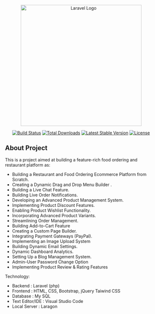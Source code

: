 
<p align="center"><a href="https://laravel.com" target="_blank"><img src="https://raw.githubusercontent.com/laravel/art/master/logo-lockup/5%20SVG/2%20CMYK/1%20Full%20Color/laravel-logolockup-cmyk-red.svg" width="400" alt="Laravel Logo"></a></p>

<p align="center">
<a href="https://github.com/laravel/framework/actions"><img src="https://github.com/laravel/framework/workflows/tests/badge.svg" alt="Build Status"></a>
<a href="https://packagist.org/packages/laravel/framework"><img src="https://img.shields.io/packagist/dt/laravel/framework" alt="Total Downloads"></a>
<a href="https://packagist.org/packages/laravel/framework"><img src="https://img.shields.io/packagist/v/laravel/framework" alt="Latest Stable Version"></a>
<a href="https://packagist.org/packages/laravel/framework"><img src="https://img.shields.io/packagist/l/laravel/framework" alt="License"></a>
</p>

## About Project

This is a project aimed at building a feature-rich food ordering and restaurant platform as:

- Building a Restaurant and Food Ordering Ecommerce Platform from Scratch.
- Creating a Dynamic Drag and Drop Menu Builder .
- Building a Live Chat Feature.
- Building Live Order Notifications.
- Developing an Advanced Product Management System.
- Implementing Product Discount Features.
- Enabling Product Wishlist Functionality.
- Incorporating Advanced Product Variants.
- Streamlining Order Management.
- Building Add-to-Cart Feature
- Creating a Custom Page Builder.
- Integrating Payment Gateways (PayPal).
- Implementing an Image Upload System
- Building Dynamic Email Settings.
- Dynamic Dashboard Analytics.
- Setting Up a Blog Management System.
- Admin-User Password Change Option
- Implementing Product Review & Rating Features

Technology:
- Backend : Laravel (php)
- Frontend : HTML, CSS, Bootstrap, jQuery Taiwind CSS
- Database : My SQL
- Text Editor/IDE : Visual Studio Code
- Local Server : Laragon

